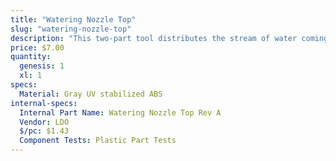 ```yaml
---
title: "Watering Nozzle Top"
slug: "watering-nozzle-top"
description: "This two-part tool distributes the stream of water coming from the UTM into a gentle shower for your plants."
price: $7.00
quantity:
  genesis: 1
  xl: 1
specs:
  Material: Gray UV stabilized ABS
internal-specs:
  Internal Part Name: Watering Nozzle Top Rev A
  Vendor: LDO
  $/pc: $1.43
  Component Tests: Plastic Part Tests
---
```

